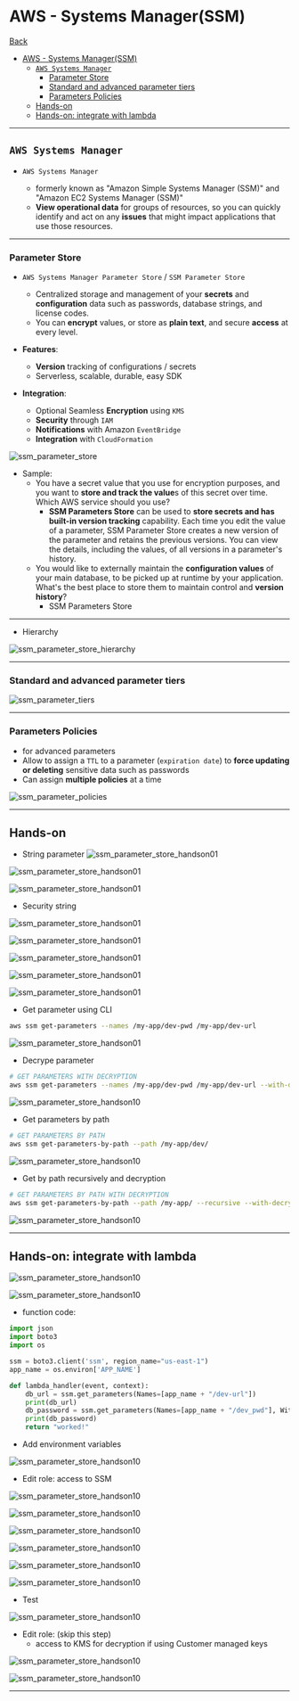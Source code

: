 # AWS - Systems Manager(SSM)

[Back](../index.md)

- [AWS - Systems Manager(SSM)](#aws---systems-managerssm)
  - [`AWS Systems Manager`](#aws-systems-manager)
    - [Parameter Store](#parameter-store)
    - [Standard and advanced parameter tiers](#standard-and-advanced-parameter-tiers)
    - [Parameters Policies](#parameters-policies)
  - [Hands-on](#hands-on)
  - [Hands-on: integrate with lambda](#hands-on-integrate-with-lambda)

---

## `AWS Systems Manager`

- `AWS Systems Manager`

  - formerly known as "Amazon Simple Systems Manager (SSM)" and "Amazon EC2 Systems Manager (SSM)"
  - **View operational data** for groups of resources, so you can quickly identify and act on any **issues** that might impact applications that use those resources.

---

### Parameter Store

- `AWS Systems Manager Parameter Store` / `SSM Parameter Store`

  - Centralized storage and management of your **secrets** and **configuration** data such as passwords, database strings, and license codes.
  - You can **encrypt** values, or store as **plain text**, and secure **access** at every level.

- **Features**:

  - **Version** tracking of configurations / secrets
  - Serverless, scalable, durable, easy SDK

- **Integration**:
  - Optional Seamless **Encryption** using `KMS`
  - **Security** through `IAM`
  - **Notifications** with Amazon `EventBridge`
  - **Integration** with `CloudFormation`

![ssm_parameter_store](./pic/ssm_parameter_store.png)

- Sample:
  - You have a secret value that you use for encryption purposes, and you want to **store and track the value**s of this secret over time. Which AWS service should you use?
    - **SSM Parameters Store** can be used to **store secrets and has built-in version tracking** capability. Each time you edit the value of a parameter, SSM Parameter Store creates a new version of the parameter and retains the previous versions. You can view the details, including the values, of all versions in a parameter's history.
  - You would like to externally maintain the **configuration values** of your main database, to be picked up at runtime by your application. What's the best place to store them to maintain control and **version history**?
    - SSM Parameters Store

---

- Hierarchy

![ssm_parameter_store_hierarchy](./pic/ssm_parameter_store_hierarchy.png)

---

### Standard and advanced parameter tiers

![ssm_parameter_tiers](./pic/ssm_parameter_tiers.png)

---

### Parameters Policies

- for advanced parameters
- Allow to assign a `TTL` to a parameter (`expiration date`) to **force updating or deleting** sensitive data such as passwords
- Can assign **multiple policies** at a time

![ssm_parameter_policies](./pic/ssm_parameter_policies.png)

---

## Hands-on

- String parameter
  ![ssm_parameter_store_handson01](./pic/ssm_parameter_store_handson01.png)

![ssm_parameter_store_handson01](./pic/ssm_parameter_store_handson02.png)

![ssm_parameter_store_handson01](./pic/ssm_parameter_store_handson03.png)

- Security string

![ssm_parameter_store_handson01](./pic/ssm_parameter_store_handson04.png)

![ssm_parameter_store_handson01](./pic/ssm_parameter_store_handson05.png)

![ssm_parameter_store_handson01](./pic/ssm_parameter_store_handson06.png)

![ssm_parameter_store_handson01](./pic/ssm_parameter_store_handson07.png)

![ssm_parameter_store_handson01](./pic/ssm_parameter_store_handson08.png)

- Get parameter using CLI

```sh
aws ssm get-parameters --names /my-app/dev-pwd /my-app/dev-url
```

![ssm_parameter_store_handson01](./pic/ssm_parameter_store_handson09.png)

- Decrype parameter

```sh
# GET PARAMETERS WITH DECRYPTION
aws ssm get-parameters --names /my-app/dev-pwd /my-app/dev-url --with-decryption
```

![ssm_parameter_store_handson10](./pic/ssm_parameter_store_handson10.png)

- Get parameters by path

```sh
# GET PARAMETERS BY PATH
aws ssm get-parameters-by-path --path /my-app/dev/
```

![ssm_parameter_store_handson10](./pic/ssm_parameter_store_handson11.png)

- Get by path recursively and decryption

```sh
# GET PARAMETERS BY PATH WITH DECRYPTION
aws ssm get-parameters-by-path --path /my-app/ --recursive --with-decryption
```

![ssm_parameter_store_handson10](./pic/ssm_parameter_store_handson12.png)

---

## Hands-on: integrate with lambda

![ssm_parameter_store_handson10](./pic/ssm_parameter_store_handson13.png)

![ssm_parameter_store_handson10](./pic/ssm_parameter_store_handson14.png)

- function code:

```py
import json
import boto3
import os

ssm = boto3.client('ssm', region_name="us-east-1")
app_name = os.environ['APP_NAME']

def lambda_handler(event, context):
    db_url = ssm.get_parameters(Names=[app_name + "/dev-url"])
    print(db_url)
    db_password = ssm.get_parameters(Names=[app_name + "/dev_pwd"], WithDecryption=True)
    print(db_password)
    return "worked!"
```

- Add environment variables

![ssm_parameter_store_handson10](./pic/ssm_parameter_store_handson23.png)

- Edit role: access to SSM

![ssm_parameter_store_handson10](./pic/ssm_parameter_store_handson15.png)

![ssm_parameter_store_handson10](./pic/ssm_parameter_store_handson16.png)

![ssm_parameter_store_handson10](./pic/ssm_parameter_store_handson17.png)

![ssm_parameter_store_handson10](./pic/ssm_parameter_store_handson18.png)

![ssm_parameter_store_handson10](./pic/ssm_parameter_store_handson19.png)

![ssm_parameter_store_handson10](./pic/ssm_parameter_store_handson20.png)

- Test

![ssm_parameter_store_handson10](./pic/ssm_parameter_store_handson24.png)

- Edit role: (skip this step)
  - access to KMS for decryption if using Customer managed keys

![ssm_parameter_store_handson10](./pic/ssm_parameter_store_handson21.png)

![ssm_parameter_store_handson10](./pic/ssm_parameter_store_handson22.png)

---
